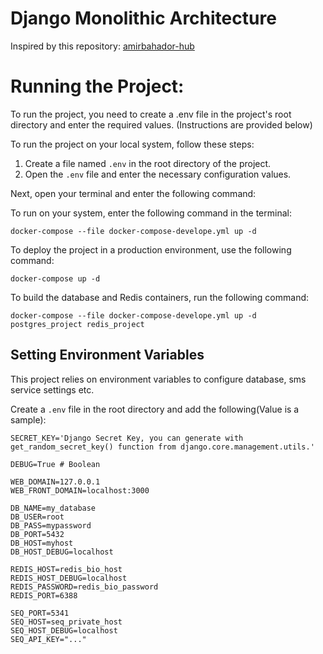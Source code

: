 # Django Monolithic Architecture

Inspired by this repository: <a href="https://github.com/amirbahador-hub/django_style_guide.git">amirbahador-hub</a>

# Running the Project:
To run the project, you need to create a .env file in the project's root directory and enter the required values. (Instructions are provided below)

To run the project on your local system, follow these steps:
1. Create a file named `.env` in the root directory of the project.
2. Open the `.env` file and enter the necessary configuration values.

Next, open your terminal and enter the following command:

To run on your system, enter the following command in the terminal:
```
docker-compose --file docker-compose-develope.yml up -d
```

To deploy the project in a production environment, use the following command:
```
docker-compose up -d
```

To build the database and Redis containers, run the following command:
```
docker-compose --file docker-compose-develope.yml up -d postgres_project redis_project
```


## Setting Environment Variables

This project relies on environment variables to configure database, sms service settings etc. 

Create a `.env` file in the root directory and add the following(Value is a sample):

```
SECRET_KEY='Django Secret Key, you can generate with get_random_secret_key() function from django.core.management.utils.'

DEBUG=True # Boolean

WEB_DOMAIN=127.0.0.1
WEB_FRONT_DOMAIN=localhost:3000

DB_NAME=my_database
DB_USER=root
DB_PASS=mypassword
DB_PORT=5432
DB_HOST=myhost
DB_HOST_DEBUG=localhost

REDIS_HOST=redis_bio_host
REDIS_HOST_DEBUG=localhost
REDIS_PASSWORD=redis_bio_password
REDIS_PORT=6388

SEQ_PORT=5341
SEQ_HOST=seq_private_host
SEQ_HOST_DEBUG=localhost
SEQ_API_KEY="..."
```
